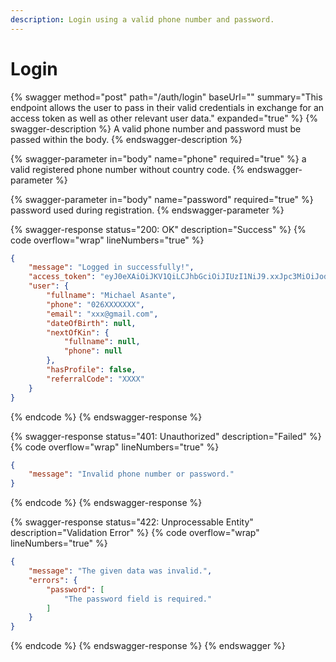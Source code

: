 ```yaml
---
description: Login using a valid phone number and password.
---
```


# Login

{% swagger method="post" path="/auth/login" baseUrl="" summary="This endpoint allows the user to pass in their valid credentials in exchange for an access token as well as other relevant user data." expanded="true" %}
{% swagger-description %}
A valid phone number and password must be passed within the body.
{% endswagger-description %}

{% swagger-parameter in="body" name="phone" required="true" %}
a valid registered phone number without country code.
{% endswagger-parameter %}

{% swagger-parameter in="body" name="password" required="true" %}
password used during registration.
{% endswagger-parameter %}

{% swagger-response status="200: OK" description="Success" %}
{% code overflow="wrap" lineNumbers="true" %}
```json
{
    "message": "Logged in successfully!",
    "access_token": "eyJ0eXAiOiJKV1QiLCJhbGciOiJIUzI1NiJ9.xxJpc3MiOiJodHRwczpcL1wvYXBpLm15dGlja2V0Z2guY29tXC92MVwvXXXXaFwvbG9naW4iLCJpXXQiOjE2NzXXXXXxNjUsImV4cCI6MTY4OTc2MzXXNSwibmXmIjoxNjczOTk1MTY1LCJqdGkiOiJpNXdxbnM1cjlEOEdTUGh6Iiwic3ViIjoXXXwicHJ2IjoiMTZlNGNkYTM1OGRiNGXXXjQxZTI4NzcxNjBmYjE4MmU1MGNhNmRmZSJ9.HM8bNNv4o31JeeZ7RrsbTmaYzOqiQWWuBQpAvq_4Qus",
    "user": {
        "fullname": "Michael Asante",
        "phone": "026XXXXXXX",
        "email": "xxx@gmail.com",
        "dateOfBirth": null,
        "nextOfKin": {
            "fullname": null,
            "phone": null
        },
        "hasProfile": false,
        "referralCode": "XXXX"
    }
}
```
{% endcode %}
{% endswagger-response %}

{% swagger-response status="401: Unauthorized" description="Failed" %}
{% code overflow="wrap" lineNumbers="true" %}
```json
{
    "message": "Invalid phone number or password."
}
```
{% endcode %}
{% endswagger-response %}

{% swagger-response status="422: Unprocessable Entity" description="Validation Error" %}
{% code overflow="wrap" lineNumbers="true" %}
```json
{
    "message": "The given data was invalid.",
    "errors": {
        "password": [
            "The password field is required."
        ]
    }
}
```
{% endcode %}
{% endswagger-response %}
{% endswagger %}
